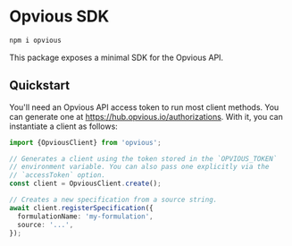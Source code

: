 # Opvious SDK

```sh
npm i opvious
```

This package exposes a minimal SDK for the Opvious API.

## Quickstart

You'll need an Opvious API access token to run most client methods. You can
generate one at https://hub.opvious.io/authorizations. With it, you can
instantiate a client as follows:

```ts
import {OpviousClient} from 'opvious';

// Generates a client using the token stored in the `OPVIOUS_TOKEN`
// environment variable. You can also pass one explicitly via the
// `accessToken` option.
const client = OpviousClient.create();

// Creates a new specification from a source string.
await client.registerSpecification({
  formulationName: 'my-formulation',
  source: '...',
});
```
